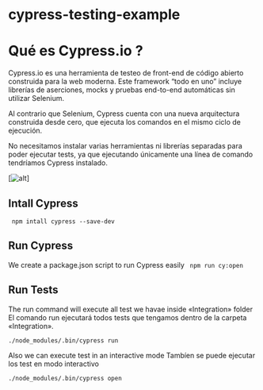 # cypress-testing-example
# Qué es Cypress.io ?
Cypress.io es una herramienta de testeo de front-end de código abierto construida para la web moderna. Este framework “todo en uno” incluye librerías de aserciones, mocks y pruebas end-to-end automáticas sin utilizar Selenium.

Al contrario que Selenium, Cypress cuenta con una nueva arquitectura construida desde cero, que ejecuta los comandos en el mismo ciclo de ejecución.

No necesitamos instalar varias herramientas ni librerías separadas para poder ejecutar tests, ya que ejecutando únicamente una línea de comando tendríamos Cypress instalado.

[![alt](https://ibb.co/JqgyDmr)]
## Intall Cypress
``` npm intall cypress --save-dev```

## Run Cypress
We create a package.json script to run Cypress easily
``` npm run cy:open```

## Run Tests
The run command will execute all test we havae inside «Integration» folder
El comando run ejecutará todos tests que tengamos dentro de la carpeta «Integration».

```./node_modules/.bin/cypress run```

Also we can execute test in an interactive mode
Tambíen se puede ejecutar los test en modo interactivo

``` ./node_modules/.bin/cypress open ```